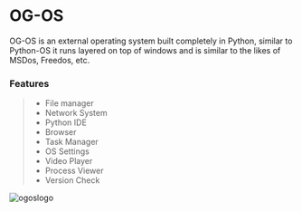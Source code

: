 # OG-OS
OG-OS is an external operating system built completely in Python, similar to Python-OS it runs layered on top of windows and is similar to the likes of MSDos, Freedos, etc.

### Features
> * File manager
> * Network System
> * Python IDE
> * Browser
> * Task Manager
> * OS Settings
> * Video Player
> * Process Viewer
> * Version Check


![ogoslogo](https://github.com/user-attachments/assets/5b185b7e-ecdb-44a4-9fd0-181baaa4edad)
